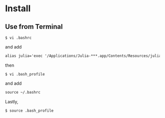 # Install

## Use from Terminal
```terminal
$ vi .bashrc
```
and add
```txt
alias julia='exec '/Applications/Julia-***.app/Contents/Resources/julia/bin/julia''
```
then
```terminal
$ vi .bash_profile
```
and add
```txt
source ~/.bashrc
```
Lastly,
```terminal
$ source .bash_profile
```
